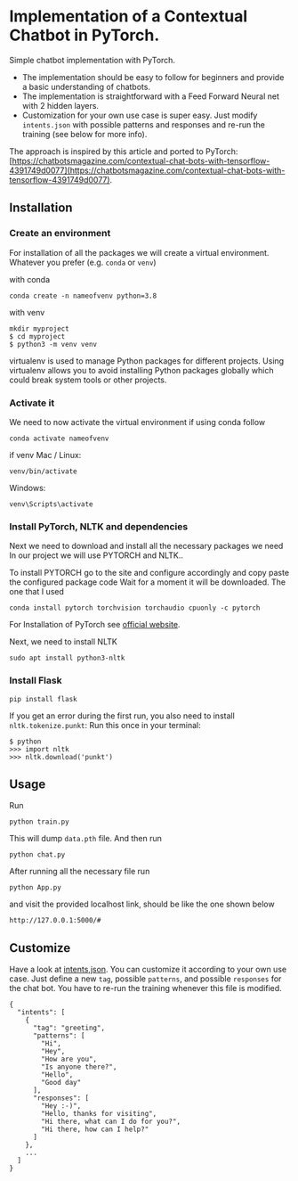 # Implementation of a Contextual Chatbot in PyTorch.  
Simple chatbot implementation with PyTorch. 

- The implementation should be easy to follow for beginners and provide a basic understanding of chatbots.
- The implementation is straightforward with a Feed Forward Neural net with 2 hidden layers.
- Customization for your own use case is super easy. Just modify `intents.json` with possible patterns and responses and re-run the training (see below for more info).

The approach is inspired by this article and ported to PyTorch: [https://chatbotsmagazine.com/contextual-chat-bots-with-tensorflow-4391749d0077](https://chatbotsmagazine.com/contextual-chat-bots-with-tensorflow-4391749d0077).

## Installation

### Create an environment

For installation of all the packages we will create a virtual environment.
Whatever you prefer (e.g. `conda` or `venv`)

with conda
``` console
conda create -n nameofvenv python=3.8
```
with venv
```console
mkdir myproject
$ cd myproject
$ python3 -m venv venv
```
virtualenv is used to manage Python packages for different projects. 
Using virtualenv allows you to avoid installing Python packages globally which could break system tools or other projects.

### Activate it

We need to now activate the virtual environment
if using conda follow
``` console
conda activate nameofvenv
```
if venv
Mac / Linux:
```console
venv/bin/activate
```
Windows:
```console
venv\Scripts\activate
```
### Install PyTorch, NLTK and dependencies

Next we need to download and install all the necessary packages we need 
In our project we will use PYTORCH and NLTK..

To install PYTORCH go to the site and configure accordingly and copy paste the configured package code 
Wait for a moment it will be downloaded.
The one that I used
```console
conda install pytorch torchvision torchaudio cpuonly -c pytorch
```

For Installation of PyTorch see [official website](https://pytorch.org/).

Next, we need to install NLTK
```console
sudo apt install python3-nltk
```
### Install Flask
```console
pip install flask
```
If you get an error during the first run, you also need to install `nltk.tokenize.punkt`:
Run this once in your terminal:
 ```console
$ python
>>> import nltk
>>> nltk.download('punkt')
```

## Usage
Run
```console
python train.py
```
This will dump `data.pth` file. And then run
```console
python chat.py
```
After running all the necessary file run 
```console
python App.py
```
and visit the provided localhost link, should be like the one shown below
```
http://127.0.0.1:5000/#
```
## Customize
Have a look at [intents,json](intents.json). You can customize it according to your own use case. Just define a new `tag`, possible `patterns`, and possible `responses` for the chat bot. You have to re-run the training whenever this file is modified.
```console
{
  "intents": [
    {
      "tag": "greeting",
      "patterns": [
        "Hi",
        "Hey",
        "How are you",
        "Is anyone there?",
        "Hello",
        "Good day"
      ],
      "responses": [
        "Hey :-)",
        "Hello, thanks for visiting",
        "Hi there, what can I do for you?",
        "Hi there, how can I help?"
      ]
    },
    ...
  ]
}
```

